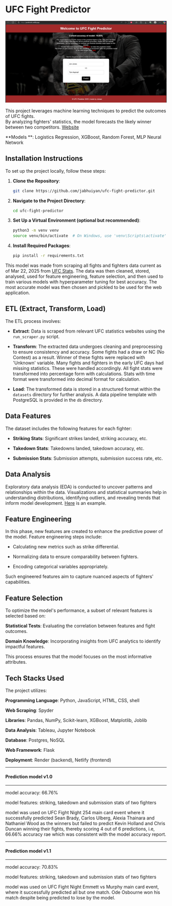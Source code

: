 # UFC Fight Predictor

![image](./assets/ufcdemo.png)


This project leverages machine learning techniques to predict the outcomes of UFC fights.  
By analyzing fighters' statistics, the model forecasts the likely winner between two competitors. [Website](https://predictufc.netlify.app)

**Models
**: Logistics Regression, XGBoost, Random Forest, MLP Neural Network

## Installation Instructions

To set up the project locally, follow these steps:

1. **Clone the Repository**:
   ```bash
   git clone https://github.com/jabhuiyan/ufc-fight-predictor.git

2. **Navigate to the Project Directory**:
   ```bash
   cd ufc-fight-predictor

3. **Set Up a Virtual Environment (optional but recommended)**:
   ```bash
   python3 -m venv venv
   source venv/bin/activate  # On Windows, use 'venv\Scripts\activate'

4. **Install Required Packages**:
   ```bash
   pip install -r requirements.txt


This model was made from scraping all fights and fighters data current as of Mar 22, 2025 from [UFC Stats](http://ufcstats.com/statistics/events/completed). The data was then cleaned, stored, analysed, used for feature engineering, feature selection, and then used to train various models with hyperparameter tuning for best accuracy. The most accurate model was then chosen and pickled to be used for the web application.

## ETL (Extract, Transform, Load)

The ETL process involves:

- **Extract**: Data is scraped from relevant UFC statistics websites using the `run_scraper.py` script.​

- **Transform**: The extracted data undergoes cleaning and preprocessing to ensure consistency and accuracy.​ Some fights had a draw or NC (No Contest) as a result. Winner of these fights were replaced with 'Unknown' variable. Many fights and fighters in the early UFC days had missing statistics. These were handled accordingly. All fight stats were transformed into percentage form with calculations. Stats with time format were transformed into decimal format for calculation.

- **Load**: The transformed data is stored in a structured format within the `datasets` directory for further analysis. A data pipeline template with PostgreSQL is provided in the `db` directory.


## Data Features

The dataset includes the following features for each fighter:

- **Striking Stats**: Significant strikes landed, striking accuracy, etc.​

- **Takedown Stats**: Takedowns landed, takedown accuracy, etc.​

- **Submission Stats**: Submission attempts, submission success rate, etc.​


## Data Analysis

Exploratory data analysis (EDA) is conducted to uncover patterns and relationships within the data.
Visualizations and statistical summaries help in understanding distributions, identifying outliers, and revealing trends that inform model development.
[Here](https://github.com/jabhuiyan/ufc-fight-predictor/blob/main/ufc_data_analysis/data_analysis.ipynb) is an example.


## Feature Engineering

In this phase, new features are created to enhance the predictive power of the model. Feature engineering steps include:

- Calculating new metrics such as strike differential.​

- Normalizing data to ensure comparability between fighters.​

- Encoding categorical variables appropriately.​

Such engineered features aim to capture nuanced aspects of fighters' capabilities.


## Feature Selection

To optimize the model's performance, a subset of relevant features is selected based on:

**Statistical Tests**: Evaluating the correlation between features and fight outcomes.

**Domain Knowledge**: Incorporating insights from UFC analytics to identify impactful features.

This process ensures that the model focuses on the most informative attributes.


## Tech Stacks Used

The project utilizes:

**Programming Language**: Python, JavaScript, HTML, CSS, shell

**Web Scraping**: Spyder

**Libraries**: Pandas, NumPy, Scikit-learn, XGBoost, Matplotlib, Joblib

**Data Analysis**: Tableau, Jupyter Notebook

**Database**: Postgres, NoSQL

**Web Framework**: Flask

**Deployment**: Render (backend), Netlify (frontend)


------------------------------------------------

#### Prediction model v1.0
-------------------------------------------------

model accuracy: 66.76%

model features: striking, takedown and submission stats of two fighters

model was used on UFC Fight Night 254 main card event where it successfully predicted Sean Brady, Carlos Ulberg, Alexia Thainara and Nathaniel Wood as the winners but failed to predict Kevin Holland and Chris Duncan winning their fights, thereby scoring 4 out of 6 predictions, i.e, 66.66% accuracy rae which was consistent with the model accuracy report.

----------------------------------------------------

#### Prediction model v1.1
-------------------------------------------------

model accuracy: 70.83%

model features: striking, takedown and submission stats of two fighters

model was used on UFC Fight Night Emmett vs Murphy main card event, where it successfully predicted all but one match. Ode Osbourne won his match despite being predicted to lose by the model.

